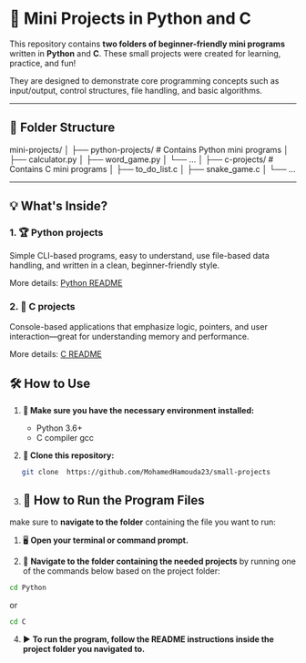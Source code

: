 # 🧩 Mini Projects in Python and C

This repository contains **two folders of beginner-friendly mini programs** written in **Python** and **C**. These small projects were created for learning, practice, and fun!

They are designed to demonstrate core programming concepts such as input/output, control structures, file handling, and basic algorithms.

---

## 📁 Folder Structure

mini-projects/
│
├── python-projects/ # Contains Python mini programs
│ ├── calculator.py
│ ├── word_game.py
│ └── ...
│
├── c-projects/ # Contains C mini programs
│ ├── to_do_list.c
│ ├── snake_game.c
│ └── ...


---

## 💡 What's Inside?



### 1. 🏆 Python projects
Simple CLI-based programs, easy to understand, use file-based data handling, and written in a clean, beginner-friendly style.

More details: [Python README](Python/README.md)



### 2. 📝 C projects  
Console-based applications that emphasize logic, pointers, and user interaction—great for understanding memory and performance.

More details: [C README](C/README.md)



## 🛠 How to Use

1. **🧰 Make sure you have the necessary environment installed:**  
   - Python 3.6+
   - C compiler gcc
   
2. **🔄 Clone this repository:**
```bash
   git clone  https://github.com/MohamedHamouda23/small-projects
```

3. ## 🚀 How to Run the Program Files

 make sure to **navigate to the folder** containing the file you want to run:


1. 🖥️ **Open your terminal or command prompt.**

2. 📂 **Navigate to the folder containing the needed projects** by running one of the commands below based on the project folder:


```bash
cd Python
```
or 
```bash
cd C
```

4. ▶️ **To run the program, follow the README instructions inside the project folder you navigated to.**
